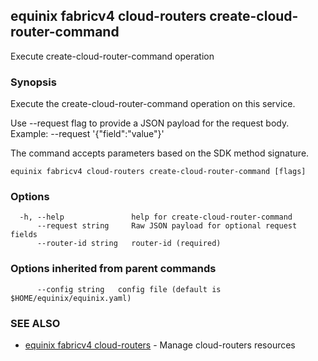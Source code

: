 ## equinix fabricv4 cloud-routers create-cloud-router-command

Execute create-cloud-router-command operation

### Synopsis

Execute the create-cloud-router-command operation on this service.

Use --request flag to provide a JSON payload for the request body.
Example: --request '{"field":"value"}'

The command accepts parameters based on the SDK method signature.

```
equinix fabricv4 cloud-routers create-cloud-router-command [flags]
```

### Options

```
  -h, --help               help for create-cloud-router-command
      --request string     Raw JSON payload for optional request fields
      --router-id string   router-id (required)
```

### Options inherited from parent commands

```
      --config string   config file (default is $HOME/equinix/equinix.yaml)
```

### SEE ALSO

* [equinix fabricv4 cloud-routers](equinix_fabricv4_cloud-routers.md)	 - Manage cloud-routers resources

